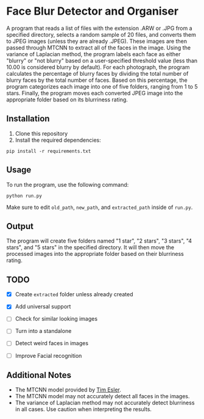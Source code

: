 # Face Blur Detector and Organiser
A program that reads a list of files with the extension .ARW or .JPG from a specified directory, selects a random sample of 20 files, and converts them to JPEG images (unless they are already .JPEG). These images are then passed through MTCNN to extract all of the faces in the image. Using the variance of Laplacian method, the program labels each face as either "blurry" or "not blurry" based on a user-specified threshold value (less than 10.00 is considered blurry by default). For each photograph, the program calculates the percentage of blurry faces by dividing the total number of blurry faces by the total number of faces. Based on this percentage, the program categorizes each image into one of five folders, ranging from 1 to 5 stars. Finally, the program moves each converted JPEG image into the appropriate folder based on its blurriness rating.

## Installation
1. Clone this repository
2. Install the required dependencies:
```
pip install -r requirements.txt
```

## Usage
To run the program, use the following command:

```
python run.py
```

Make sure to edit `old_path`, `new_path`, and `extracted_path` inside of `run.py`.

## Output
The program will create five folders named "1 star", "2 stars", "3 stars", "4 stars", and "5 stars" in the specified directory. It will then move the processed images into the appropriate folder based on their blurriness rating.

## TODO
- [x] Create `extracted` folder unless already created
- [x] Add universal support
- [ ] Check for similar looking images
- [ ] Turn into a standalone
- [ ] Detect weird faces in images
- [ ] Improve Facial recognition


## Additional Notes
- The MTCNN model provided by [Tim Esler](https://github.com/timesler/facenet-pytorch). 
- The MTCNN model may not accurately detect all faces in the images.
- The variance of Laplacian method may not accurately detect blurriness in all cases. Use caution when interpreting the results.
